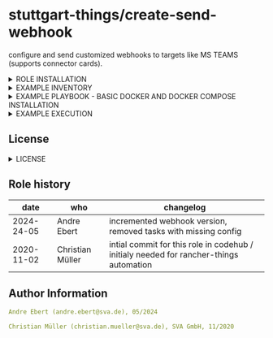 stuttgart-things/create-send-webhook
=======================================

configure and send customized webhooks to targets like MS TEAMS (supports connector cards).

<details><summary>ROLE INSTALLATION</summary>

installs role and all of it's dependencies w/:

```bash
cat <<EOF > /tmp/requirements.yaml
roles:
- src: https://github.com/stuttgart-things/create-send-webhook.git
  scm: git
collections:
- name: community.general
  version: 8.6.0
EOF

ansible-galaxy install -r /tmp/requirements.yaml --force
ansible-galaxy collection install -r /tmp/requirements.yaml -f
rm -rf /tmp/requirements.yaml
```

</details>

<details><summary>EXAMPLE INVENTORY</summary>

```bash
cat <<EOF > inventory
[appserver]
1.2.3.4 ansible_user=sthings
EOF
```

</details>

<details><summary>EXAMPLE PLAYBOOK - BASIC DOCKER AND DOCKER COMPOSE INSTALLATION</summary>

```yaml
---
- hosts: "{{ target_host | default('localhost') }}"

  vars:
    summary_text: "App notification text"
    msteams_url: "https://outlook.office.com/webhook/GUID/IncomingWebhook/GUID/GUID"
    card_title: "title for connector card"
    act_image: "https://.../.jpg"
    act_title: "activity title"
    act_subtitle: "activity subtitle"
    act_text: "activity text"
    link_name: "text for link"
    link_url: "http://..."

  roles:
    - create-send-webhook
```

</details>

<details><summary>EXAMPLE EXECUTION</summary>

```bash
ansible-playbook create-send-webhook.yaml -vv
```

```bash
ansible-playbook create-send-webhook.yaml -e send_to_homerun=true -vv
```

</details>


## License
<details><summary>LICENSE</summary>

Copyright 2020 patrick hermann.

Licensed under the Apache License, Version 2.0 (the "License");
you may not use this file except in compliance with the License.
You may obtain a copy of the License at

    http://www.apache.org/licenses/LICENSE-2.0

Unless required by applicable law or agreed to in writing, software
distributed under the License is distributed on an "AS IS" BASIS,
WITHOUT WARRANTIES OR CONDITIONS OF ANY KIND, either express or implied.
See the License for the specific language governing permissions and
limitations under the License.
</details>

Role history
----------------
| date  | who | changelog |
|---|---|---|
|2024-24-05  | Andre Ebert | incremented webhook version, removed tasks with missing config
|2020-11-02  | Christian Müller | intial commit for this role in codehub / initialy needed for rancher-things automation



Author Information
------------------

```yaml
Andre Ebert (andre.ebert@sva.de), 05/2024

Christian Müller (christian.mueller@sva.de), SVA GmbH, 11/2020
```
